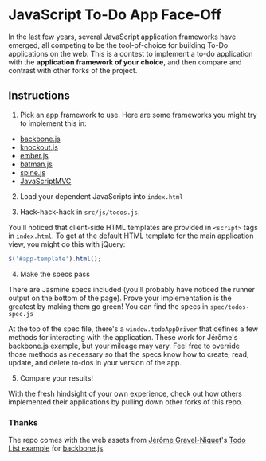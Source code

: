 # JavaScript To-Do App Face-Off

In the last few years, several JavaScript application frameworks have emerged, all competing to be the
tool-of-choice for building To-Do applications on the web. This is a contest to implement a to-do application
with the **application framework of your choice**, and then compare and contrast with other forks of the
project.

## Instructions

1. Pick an app framework to use. Here are some frameworks you might try to implement this in:

  * [backbone.js](http://documentcloud.github.com/backbone)
  * [knockout.js](http://knockoutjs.com/)
  * [ember.js](http://emberjs.com/)
  * [batman.js](http://batmanjs.org/)
  * [spine.js](http://spinejs.com/)
  * [JavaScriptMVC](http://javascriptmvc.com/)

2. Load your dependent JavaScripts into `index.html`

3. Hack-hack-hack in `src/js/todos.js`.

You'll noticed that client-side HTML templates are provided in `<script>` tags in `index.html`. To
get at the default HTML template for the main application view, you might do this with jQuery:

``` javascript
$('#app-template').html();
```

4. Make the specs pass

There are Jasmine specs included (you'll probably have noticed the runner output on the bottom of the page).
Prove your implementation is the greatest by making them go green! You can find the specs in `spec/todos-spec.js`

At the top of the spec file, there's a `window.todoAppDriver` that defines a few methods for interacting with
the application. These work for Jérôme's backbone.js example, but your mileage may vary. Feel free to override
those methods as necessary so that the specs know how to create, read, update, and delete to-dos in your
version of the app.

5. Compare your results!

With the fresh hindsight of your own experience, check out how others implemented their applications by
pulling down other forks of this repo.

### Thanks

The repo comes with the web assets from [Jérôme Gravel-Niquet](http://jgn.me/)'s
[Todo List example](http://documentcloud.github.com/backbone/examples/todos/index.html) for
[backbone.js](http://documentcloud.github.com/backbone).
